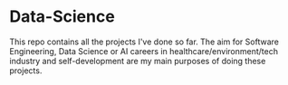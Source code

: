 # Data-Science
This repo contains all the projects I've done so far. The aim for Software Engineering, Data Science or AI careers in healthcare/environment/tech industry and self-development are my main purposes of doing these projects.
